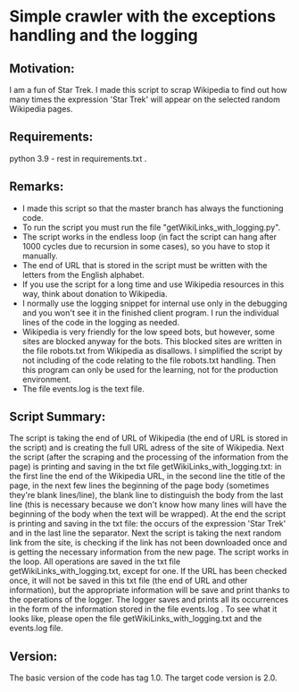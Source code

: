 # Simple crawler with the exceptions handling and the logging

## Motivation:
I am a fun of Star Trek. I made this script to scrap Wikipedia to 
find out how many times the expression 'Star Trek' will appear on 
the selected random Wikipedia pages.

## Requirements: 
python 3.9 - rest in requirements.txt .

## Remarks:
- I made this script so that the master branch has always the functioning 
  code. 
- To run the script you must run the file 
  "getWikiLinks_with_logging.py". 
- The script works in the endless loop (in fact the script can hang 
  after 1000 cycles due to recursion in some cases), so you have to 
  stop it manually. 
- The end of URL that is stored in the script must be written with 
  the letters from the English alphabet. 
- If you use the script for a long time and use Wikipedia resources in 
  this way, think about donation to Wikipedia. 
- I normally use the logging snippet for internal use only in 
  the debugging and you won't see it in the finished client program. 
  I run the individual lines of the code in the logging as needed.
- Wikipedia is very friendly for the low speed bots, but however, some 
  sites are blocked anyway for the bots. This blocked sites are written
  in the file robots.txt from Wikipedia as disallows. I simplified 
  the script by not including of the code relating to the file 
  robots.txt handling. Then this program can only be used for 
  the learning, not for the production environment.
- The file events.log is the text file.

## Script Summary:
The script is taking the end of URL of Wikipedia (the end of URL is 
stored in the script) and is creating the full URL adress of the site 
of Wikipedia. Next the script (after the scraping and the processing 
of the information from the page) is printing and saving in the txt 
file getWikiLinks_with_logging.txt: in the first line the end of 
the Wikipedia URL, in the second line the title of the page, in 
the next few lines the beginning of the page body (sometimes they're 
blank lines/line), the blank line to distinguish the body from 
the last line (this is necessary because we don't know how many lines 
will have the beginning of the body when the text will be wrapped). 
At the end the script is printing and saving in the txt file: 
the occurs of the expression 'Star Trek' and in the last line 
the separator. Next the script is taking the next random link from 
the site, is checking if the link has not been downloaded once and is 
getting the necessary information from the new page. The script works 
in the loop. All operations are saved in the txt file 
getWikiLinks_with_logging.txt, except for one. If the URL has been 
checked once, it will not be saved in this txt file (the end of URL 
and other information), but the appropriate information will be save 
and print thanks to the operations of the logger. The logger saves and 
prints all its occurrences in the form of the information stored in 
the file events.log . To see what it looks like, please open the file 
getWikiLinks_with_logging.txt and the events.log file.

## Version:
The basic version of the code has tag 1.0.
The target code version is 2.0.
